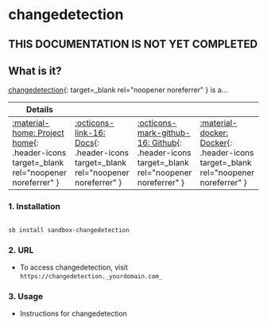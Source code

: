 # changedetection

## THIS DOCUMENTATION IS NOT YET COMPLETED

## What is it?

[changedetection](https://changedetection.url){: target=_blank rel="noopener noreferrer" } is a...

| Details     |             |             |             |
|-------------|-------------|-------------|-------------|
| [:material-home: Project home](https://changedetection.url){: .header-icons target=_blank rel="noopener noreferrer" } | [:octicons-link-16: Docs](https://changedetection.docs.url){: .header-icons target=_blank rel="noopener noreferrer" } | [:octicons-mark-github-16: Github](https://github.com/changedetection/changedetection){: .header-icons target=_blank rel="noopener noreferrer" } | [:material-docker: Docker](https://hub.docker.com/r/changedetection/changedetection){: .header-icons target=_blank rel="noopener noreferrer" }|

### 1. Installation

``` shell

sb install sandbox-changedetection

```

### 2. URL

- To access changedetection, visit `https://changedetection._yourdomain.com_`

### 3. Usage

- Instructions for changedetection
